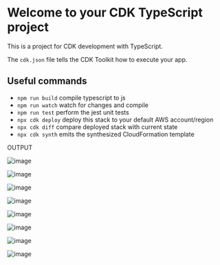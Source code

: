 # Welcome to your CDK TypeScript project

This is a  project for CDK development with TypeScript.

The `cdk.json` file tells the CDK Toolkit how to execute your app.

## Useful commands

* `npm run build`   compile typescript to js
* `npm run watch`   watch for changes and compile
* `npm run test`    perform the jest unit tests
* `npx cdk deploy`  deploy this stack to your default AWS account/region
* `npx cdk diff`    compare deployed stack with current state
* `npx cdk synth`   emits the synthesized CloudFormation template

OUTPUT

![image](https://github.com/user-attachments/assets/de606147-e3ec-4c0c-a83a-3763ce115587)

![image](https://github.com/user-attachments/assets/4bf15616-be1d-4662-b7b9-eebbe36066fb)

![image](https://github.com/user-attachments/assets/913b4b94-de91-470f-89b8-941e3c5dcf1c)

![image](https://github.com/user-attachments/assets/4eed33ce-0838-4beb-ae36-e433a4ff5913)

![image](https://github.com/user-attachments/assets/0ba22d52-6707-4eb6-9b4b-4251ae7d425a)

![image](https://github.com/user-attachments/assets/1973baf2-d180-461e-a748-f23ae63087e6)

![image](https://github.com/user-attachments/assets/04893010-8a09-4782-bb33-3120041fdfff)

![image](https://github.com/user-attachments/assets/eff6f93b-e760-4018-a935-18c18147c6fa)





